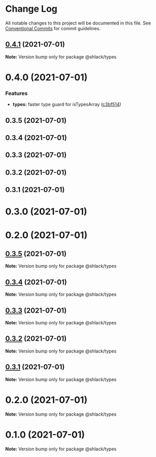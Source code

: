 # Change Log

All notable changes to this project will be documented in this file.
See [Conventional Commits](https://conventionalcommits.org) for commit guidelines.

## [0.4.1](https://github.com/handasolo/js-ts-monorepos/compare/@shlack/types@0.4.0...@shlack/types@0.4.1) (2021-07-01)

**Note:** Version bump only for package @shlack/types





# 0.4.0 (2021-07-01)


### Features

* **types:** faster type guard for isTypesArray ([c3bf514](https://github.com/handasolo/js-ts-monorepos/commit/c3bf514839f9f58ca65671bef22e0e5dadbc9278))



## 0.3.5 (2021-07-01)



## 0.3.4 (2021-07-01)



## 0.3.3 (2021-07-01)



## 0.3.2 (2021-07-01)



## 0.3.1 (2021-07-01)



# 0.3.0 (2021-07-01)



# 0.2.0 (2021-07-01)





## [0.3.5](https://github.com/handasolo/js-ts-monorepos/compare/v0.3.4...v0.3.5) (2021-07-01)

**Note:** Version bump only for package @shlack/types





## [0.3.4](https://github.com/handasolo/js-ts-monorepos/compare/v0.3.3...v0.3.4) (2021-07-01)

**Note:** Version bump only for package @shlack/types





## [0.3.3](https://github.com/handasolo/js-ts-monorepos/compare/v0.3.2...v0.3.3) (2021-07-01)

**Note:** Version bump only for package @shlack/types





## [0.3.2](https://github.com/handasolo/js-ts-monorepos/compare/v0.3.1...v0.3.2) (2021-07-01)

**Note:** Version bump only for package @shlack/types





## [0.3.1](https://github.com/handasolo/js-ts-monorepos/compare/v0.3.0...v0.3.1) (2021-07-01)

**Note:** Version bump only for package @shlack/types





# 0.2.0 (2021-07-01)

**Note:** Version bump only for package @shlack/types





# 0.1.0 (2021-07-01)

**Note:** Version bump only for package @shlack/types

